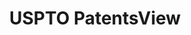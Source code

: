 ---
bigquery: https://console.cloud.google.com/bigquery?p=patents-public-data&d=patentsview&page=dataset
citation: Attribution should be given to PatentsView for use, distribution, or derivative
  works.
code: https://github.com/CSSIP-AIR/PatentsView-Code-Snippets/
contributors: USPTO
cost: None
description: 'PatentsView includes US patent data including raw data (summaries, applications,
  pregrant applications), disambugations of inventors and assignees, and inventor
  gender estimates.  Also foreign priority data, # of figures and sheets, and government
  interest statements.'
documentation: https://patentsview.org/query/builder-faqs
last_edit: 04/09/2022, 09:08:48
location: https://patentsview.org/
maintained_by: USPTO
record_creation_timestamp: 12/2/2020 17:20:46
schema_fields:
- disamb_inventor_id_20170307
- filename
- num_sheets
- disamb_assignee_id_20200331
- disamb_assignee_id_20190312
- category
- state_fips
- ipc_version_indicator
- rule_47
- lapse_of_patent
- subclass
- country
- f102_date
- male
- exemplary
- level_one
- male_flag
- status
- subgroup_id
- subgroup
- designation
- disamb_assignee_id_20191231
- location_id
- action_date
- disamb_inventor_id_20180528
- rawlocation_id
- num_claims
- assignee_id
- dependent
- disamb_assignee_id_20200630
- type
- latlong
- abstract
- disamb_inventor_id_20170808
- state
- disamb_inventor_id_20190312
- ipc_class
- disamb_inventor_id_20200630
- classification_level
- _102_date
- country_transformed
- number
- latitude
- subclass_id
- latin_name
- doctype
- applicant_type
- subsection_id
- num
- disamb_inventor_id_20171226
- disamb_inventor_id_20191008
- main_group
- relkind
- length
- disamb_inventor_id_20200929
- field_title
- f371_date
- date
- section_id
- county
- disamb_assignee_id_20181127
- publication_number
- disamb_assignee_id_20190820
- series_code
- patent_id
- classification_data_source
- rel_id
- withdrawn
- group
- subcategory_id
- disamb_inventor_id_20191231
- application_id
- symbol_position
- role
- text
- attribution_status
- group_id
- fname
- term_grant
- name
- mainclass_id
- disamb_assignee_id_20191008
- uuid
- kind
- name_first
- name_last
- lawyer_id
- disamb_inventor_id_20200331
- category_id
- rawinventor_id
- variety
- term_disclaimer
- city
- level_two
- disamb_assignee_id_20200929
- deceased
- section
- doc_type
- id
- title
- sector_title
- _371_date
- term_extension
- citation_id
- inventor_id
- gi_statement
- organization_id
- rawassignee_id
- classification_status
- disamb_inventor_id_20190820
- field_id
- contract_award_number
- disclaimer_date
- level_three
- disamb_inventor_id_20171003
- num_figures
- county_fips
- lname
- sequence
- disamb_inventor_id_20201229
- classification_value
- longitude
- reldocno
- disamb_inventor_id_20181127
- organization
shortname: patentsview
tags:
- disambiguation
- United States
- gender
terms_of_use: Creative Commons Attribution 4.0 International License.
timeframe: 1963-1999
title: USPTO PatentsView
uuid: cf1780b1-e265-4e49-8d1d-83b9cfe0fd9a
---
